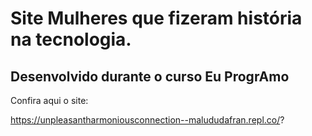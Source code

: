 # Site Mulheres que fizeram história na tecnologia.

## Desenvolvido durante o curso Eu ProgrAmo

Confira aqui o site:

https://unpleasantharmoniousconnection--malududafran.repl.co/? 